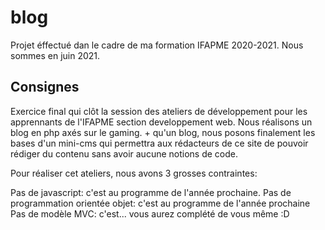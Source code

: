 # blog

Projet éffectué dan le cadre de ma formation IFAPME 2020-2021. Nous sommes en juin 2021.


## Consignes

Exercice final qui clôt la session des ateliers de développement pour les apprennants de l'IFAPME section developpement web. Nous réalisons un blog en php axés sur le gaming. + qu'un blog, nous posons finalement les bases d'un mini-cms qui permettra aux rédacteurs de ce site de pouvoir rédiger du contenu sans avoir aucune notions de code.

Pour réaliser cet ateliers, nous avons 3 grosses contraintes:

Pas de javascript: c'est au programme de l'année prochaine.
Pas de programmation orientée objet: c'est au programme de l'année prochaine
Pas de modèle MVC: c'est... vous aurez complété de vous même :D

